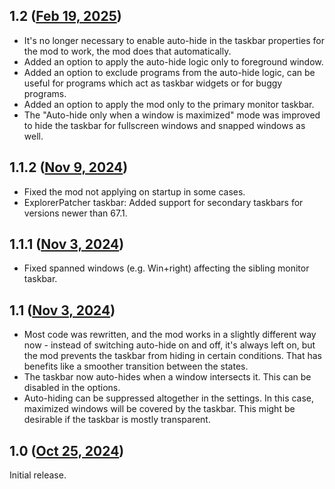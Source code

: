 ## 1.2 ([Feb 19, 2025](https://github.com/ramensoftware/windhawk-mods/blob/be73d3a4f2e28c78c621a1bb6f3de212d01c9514/mods/taskbar-auto-hide-when-maximized.wh.cpp))

* It's no longer necessary to enable auto-hide in the taskbar properties for the mod to work, the mod does that automatically.
* Added an option to apply the auto-hide logic only to foreground window.
* Added an option to exclude programs from the auto-hide logic, can be useful for programs which act as taskbar widgets or for buggy programs.
* Added an option to apply the mod only to the primary monitor taskbar.
* The "Auto-hide only when a window is maximized" mode was improved to hide the taskbar for fullscreen windows and snapped windows as well.

## 1.1.2 ([Nov 9, 2024](https://github.com/ramensoftware/windhawk-mods/blob/699e3b8e67452ab1f163ddc7bd9376549364e4db/mods/taskbar-auto-hide-when-maximized.wh.cpp))

* Fixed the mod not applying on startup in some cases.
* ExplorerPatcher taskbar: Added support for secondary taskbars for versions newer than 67.1.

## 1.1.1 ([Nov 3, 2024](https://github.com/ramensoftware/windhawk-mods/blob/1819258d37a06f57310f9ab3c9f6538d808317f4/mods/taskbar-auto-hide-when-maximized.wh.cpp))

* Fixed spanned windows (e.g. Win+right) affecting the sibling monitor taskbar.

## 1.1 ([Nov 3, 2024](https://github.com/ramensoftware/windhawk-mods/blob/350f82b7f5076ccb9a1070a8da3f149cfb900af9/mods/taskbar-auto-hide-when-maximized.wh.cpp))

* Most code was rewritten, and the mod works in a slightly different way now - instead of switching auto-hide on and off, it's always left on, but the mod prevents the taskbar from hiding in certain conditions. That has benefits like a smoother transition between the states.
* The taskbar now auto-hides when a window intersects it. This can be disabled in the options.
* Auto-hiding can be suppressed altogether in the settings. In this case, maximized windows will be covered by the taskbar. This might be desirable if the taskbar is mostly transparent.

## 1.0 ([Oct 25, 2024](https://github.com/ramensoftware/windhawk-mods/blob/df4eb62db86a415c8ee319727521a15a36216661/mods/taskbar-auto-hide-when-maximized.wh.cpp))

Initial release.
